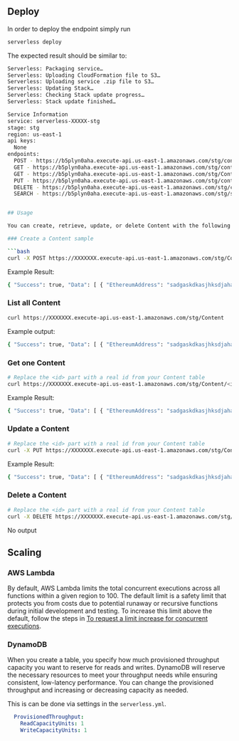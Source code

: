 ## Deploy

In order to deploy the endpoint simply run

```bash
serverless deploy
```

The expected result should be similar to:

```bash
Serverless: Packaging service…
Serverless: Uploading CloudFormation file to S3…
Serverless: Uploading service .zip file to S3…
Serverless: Updating Stack…
Serverless: Checking Stack update progress…
Serverless: Stack update finished…

Service Information
service: serverless-XXXXX-stg
stage: stg
region: us-east-1
api keys:
  None
endpoints:
  POST - https://b5plyn0aha.execute-api.us-east-1.amazonaws.com/stg/content
  GET - https://b5plyn0aha.execute-api.us-east-1.amazonaws.com/stg/content
  GET - https://b5plyn0aha.execute-api.us-east-1.amazonaws.com/stg/Content/{id}
  PUT - https://b5plyn0aha.execute-api.us-east-1.amazonaws.com/stg/content/{id}
  DELETE - https://b5plyn0aha.execute-api.us-east-1.amazonaws.com/stg/content/{id}
  SEARCH - https://b5plyn0aha.execute-api.us-east-1.amazonaws.com/stg/search/Content


## Usage

You can create, retrieve, update, or delete Content with the following commands:

### Create a Content sample

```bash
curl -X POST https://XXXXXXX.execute-api.us-east-1.amazonaws.com/stg/Content --data '{ "EthereumAddress": "sadgaskdkasjhksdjahasdasdkj",  "EthereumRank": "123456",  "recordStatus": true}'
```

Example Result:
```bash
{ "Success": true, "Data": [ { "EthereumAddress": "sadgaskdkasjhksdjahasdasdkj", "EthereumRank": "123456", "recordStatus": true, "Id": "5faf4650-be21-11e7-a340-f355bb709593", "createdAt": 1509443620661, "updatedAt": 1509443620661 } ] }%
```

### List all Content

```bash
curl https://XXXXXXX.execute-api.us-east-1.amazonaws.com/stg/Content
```

Example output:
```bash
{ "Success": true, "Data": [ { "EthereumAddress": "sadgaskdkasjhksdjahasdasdkj", "EthereumRank": "123456", "recordStatus": true, "Id": "5faf4650-be21-11e7-a340-f355bb709593", "createdAt": 1509443620661, "updatedAt": 1509443620661 } ] }%
```

### Get one Content

```bash
# Replace the <id> part with a real id from your Content table
curl https://XXXXXXX.execute-api.us-east-1.amazonaws.com/stg/Content/<id>
```

Example Result:
```bash
{ "Success": true, "Data": [ { "EthereumAddress": "sadgaskdkasjhksdjahasdasdkj", "EthereumRank": "123456", "recordStatus": true, "Id": "5faf4650-be21-11e7-a340-f355bb709593", "createdAt": 1509443620661, "updatedAt": 1509443620661 } ] }%
```

### Update a Content

```bash
# Replace the <id> part with a real id from your Content table
curl -X PUT https://XXXXXXX.execute-api.us-east-1.amazonaws.com/stg/Content/<id> --data '{ "Success": true, "Data": [ { "EthereumAddress": "sadgaskdkasjhksdjahasdasdkj", "EthereumRank": "123456", "recordStatus": true, "Id": "5faf4650-be21-11e7-a340-f355bb709593", "createdAt": 1509443620661, "updatedAt": 1509443620661 } ] }'
```

Example Result:
```bash
{ "Success": true, "Data": [ { "EthereumAddress": "sadgaskdkasjhksdjahasdasdkj", "EthereumRank": "123456", "recordStatus": true, "Id": "5faf4650-be21-11e7-a340-f355bb709593", "createdAt": 1509443620661, "updatedAt": 1509443620661 } ] }%
```

### Delete a Content

```bash
# Replace the <id> part with a real id from your Content table
curl -X DELETE https://XXXXXXX.execute-api.us-east-1.amazonaws.com/stg/Content/<id>
```

No output

## Scaling

### AWS Lambda

By default, AWS Lambda limits the total concurrent executions across all functions within a given region to 100. The default limit is a safety limit that protects you from costs due to potential runaway or recursive functions during initial development and testing. To increase this limit above the default, follow the steps in [To request a limit increase for concurrent executions](http://docs.aws.amazon.com/lambda/latest/dg/concurrent-executions.html#increase-concurrent-executions-limit).

### DynamoDB

When you create a table, you specify how much provisioned throughput capacity you want to reserve for reads and writes. DynamoDB will reserve the necessary resources to meet your throughput needs while ensuring consistent, low-latency performance. You can change the provisioned throughput and increasing or decreasing capacity as needed.

This is can be done via settings in the `serverless.yml`.

```yaml
  ProvisionedThroughput:
    ReadCapacityUnits: 1
    WriteCapacityUnits: 1
```


